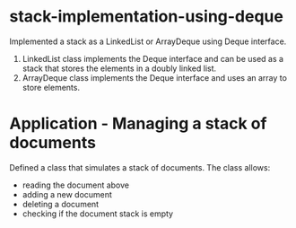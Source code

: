 # stack-implementation-using-deque
Implemented a stack as a LinkedList or ArrayDeque using Deque interface.

1. LinkedList class implements the Deque interface and can be used as a stack that stores the elements in a doubly linked list.
2. ArrayDeque class implements the Deque interface and uses an array to store elements.

# Application - Managing a stack of documents
Defined a class that simulates a stack of documents. The class allows:
- reading the document above
- adding a new document
- deleting a document
- checking if the document stack is empty



